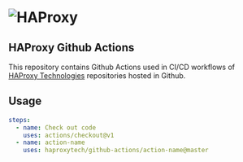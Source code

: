 # ![HAProxy](https://github.com/haproxytech/kubernetes-ingress/raw/master/assets/images/haproxy-weblogo-210x49.png "HAProxy")

## HAProxy Github Actions


This repository contains Github Actions used in CI/CD workflows of [HAProxy Technologies](https://www.haproxy.com/) repositories hosted in Github.

## Usage

```yaml
steps:
  - name: Check out code
    uses: actions/checkout@v1
  - name: action-name
    uses: haproxytech/github-actions/action-name@master
```
